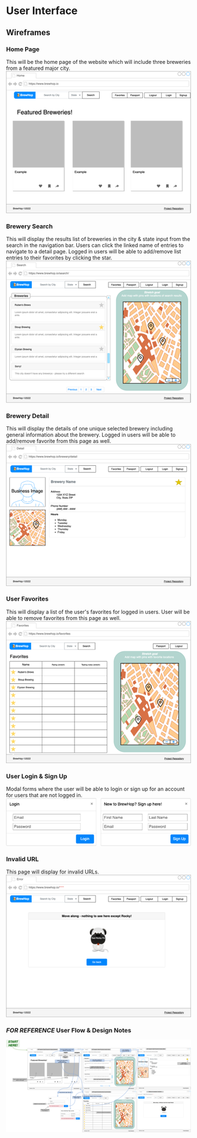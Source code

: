 # User Interface

## Wireframes

### Home Page
This will be the home page of the website which will include three breweries from a featured major city.
![Home Page Image](wireframes/home.png "Home Page")

### Brewery Search
This will display the results list of breweries in the city & state input from the search in the navigation bar. Users can click the linked name of entries to navigate to a detail page. Logged in users will be able to add/remove list entries to their favorites by clicking the star.
![Brewery Search Results Page Image](wireframes/brewerylist.png "Brewery Search]")

### Brewery Detail
This will display the details of one unique selected brewery including general information about the brewery. Logged in users will be able to add/remove favorite from this page as well.
![Brewery Detail Page Image](wireframes/brewerydetail.png "Brewery Detail")

### User Favorites
This will display a list of the user's favorites for logged in users. User will be able to remove favorites from this page as well.
![User Favorites Page Image](wireframes/favoriteslist.png "User Favorites")

### User Login & Sign Up
Modal forms where the user will be able to login or sign up for an account for users that are not logged in.
![User Login & Sign Up Page Image](wireframes/login_signup.png "User Login & Sign Up")

### Invalid URL
This page will display for invalid URLs.
![Invalid URL Page Image](wireframes/invalidurl.png)

### ***FOR REFERENCE*** User Flow & Design Notes
![User Flow & Design Notes Image](wireframes/userflow_notes.png)